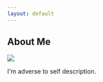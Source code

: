 ```yaml
---
layout: default
---
```


## About Me

<img class="profile-picture" src="{{site.baseurl}}/{{site.profile-picture}}">

I'm adverse to self description.
